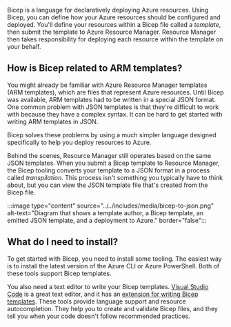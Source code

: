Bicep is a language for declaratively deploying Azure resources. Using Bicep, you can define how your Azure resources should be configured and deployed. You'll define your resources within a Bicep file called a _template_, then submit the template to Azure Resource Manager. Resource Manager then takes responsibility for deploying each resource within the template on your behalf.

## How is Bicep related to ARM templates?

You might already be familiar with Azure Resource Manager templates (ARM templates), which are files that represent Azure resources. Until Bicep was available, ARM templates had to be written in a special JSON format. One common problem with JSON templates is that they're difficult to work with because they have a complex syntax. It can be hard to get started with writing ARM templates in JSON.

Bicep solves these problems by using a much simpler language designed specifically to help you deploy resources to Azure.

Behind the scenes, Resource Manager still operates based on the same JSON templates. When you submit a Bicep template to Resource Manager, the Bicep tooling converts your template to a JSON format in a process called _transpilation_. This process isn't something you typically have to think about, but you can view the JSON template file that's created from the Bicep file.

:::image type="content" source="../../includes/media/bicep-to-json.png" alt-text="Diagram that shows a template author, a Bicep template, an emitted JSON template, and a deployment to Azure." border="false":::

## What do I need to install?

To get started with Bicep, you need to install some tooling. The easiest way is to install the latest version of the Azure CLI or Azure PowerShell. Both of these tools support Bicep templates.

You also need a text editor to write your Bicep templates. [Visual Studio Code](https://code.visualstudio.com/) is a great text editor, and it has an [extension for writing Bicep templates](https://marketplace.visualstudio.com/items?itemName=ms-azuretools.vscode-bicep). These tools provide language support and resource autocompletion. They help you to create and validate Bicep files, and they tell you when your code doesn't follow recommended practices.
